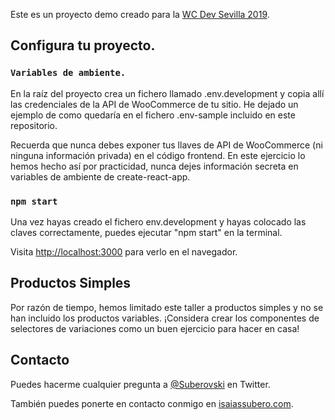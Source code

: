 Este es un proyecto demo creado para la [WC Dev Sevilla 2019](https://github.com/facebook/create-react-app).

## Configura tu proyecto.

### `Variables de ambiente.`

En la raíz del proyecto crea un fichero llamado .env.development y copia allí las credenciales de la API de WooCommerce de tu sitio. He dejado un ejemplo de como quedaría en el fichero .env-sample incluido en este repositorio.

Recuerda que nunca debes exponer tus llaves de API de WooCommerce (ni ninguna información privada) en el código frontend. En este ejercicio lo hemos hecho así por practicidad, nunca dejes información secreta en variables de ambiente de create-react-app.

### `npm start`

Una vez hayas creado el fichero env.development y hayas colocado las claves correctamente, puedes ejecutar "npm start" en la terminal.

Visita [http://localhost:3000](http://localhost:3000) para verlo en el navegador.

## Productos Simples

Por razón de tiempo, hemos limitado este taller a productos simples y no se han incluido los productos variables. ¡Considera crear los componentes de selectores de variaciones como un buen ejercicio para hacer en casa!

## Contacto

Puedes hacerme cualquier pregunta a [@Suberovski](https://twitter.com/Suberovski) en Twitter.

También puedes ponerte en contacto conmigo en [isaiassubero.com](http://isaiassubero.com/).
